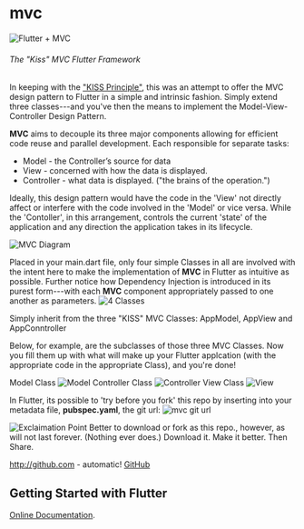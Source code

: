 # mvc
![Flutter + MVC](https://i.imgur.com/MdZJpMi.png)
###### The "Kiss" MVC Flutter Framework

In keeping with the ["KISS Principle"](https://en.wikipedia.org/wiki/KISS_principle), this was an attempt
to offer the MVC design pattern to Flutter in a simple 
and intrinsic fashion. Simply extend three classes---and you've then
the means to implement the Model-View-Controller Design Pattern.

**MVC** aims to decouple its three major components allowing
for efficient code reuse and parallel development. Each responsible
for separate tasks:

* Model - the Controller’s source for data
* View - concerned with how the data is displayed.
* Controller - what data is displayed. ("the brains of the operation.")

Ideally, this design pattern would have the  code in the 'View' not directly
affect or interfere with the code involved in the 'Model' or vice versa.
While the 'Contoller', in this arrangement, controls the
current 'state' of the application and any direction
the application takes in its lifecycle.

![MVC Diagram](https://i.imgur.com/r4C1y28.png)

Placed in your main.dart file, only four simple Classes in all are involved with the intent here
to make the implementation of **MVC** in Flutter as intuitive as possible.
Further notice how Dependency Injection is introduced in its purest form---with
each **MVC** component appropriately passed to one another as parameters.
![4 Classes](https://i.imgur.com/BqxMSeP.png)


Simply inherit from the three "KISS" MVC Classes: 
AppModel, AppView and AppConntroller

Below, for example, are the subclasses of those three MVC Classes.
Now you fill them up with what will make up your Flutter applcation
(with the appropriate code in the appropriate Class), and you're done!

Model Class
![Model](https://i.imgur.com/mUIo8sq.png)
Controller Class
![Controller](https://i.imgur.com/BXM4Wl4.png)
View Class
![View](https://i.imgur.com/3N73L5D.png)











In Flutter, its possible to 'try before you fork' this repo by inserting
into your metadata file, **pubspec.yaml**, the git url:
![mvc git url](https://i.imgur.com/gIc1ejh.png)

![Exclaimation Point](https://i.imgur.com/KfdDFVK.png)
Better to download or fork as this repo., however, as will not last forever.
(Nothing ever does.)
Download it. Make it better. Then Share.

http://github.com - automatic!
[GitHub](http://github.com)

 ## Getting Started with Flutter

[Online Documentation](https://flutter.io/).